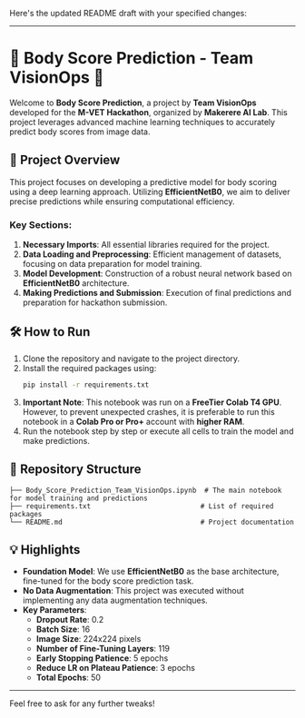 Here's the updated README draft with your specified changes:

---

# 🌟 **Body Score Prediction - Team VisionOps** 🌟

Welcome to **Body Score Prediction**, a project by **Team VisionOps** developed for the **M-VET Hackathon**, organized by **Makerere AI Lab**. This project leverages advanced machine learning techniques to accurately predict body scores from image data.

## 🚀 **Project Overview**
This project focuses on developing a predictive model for body scoring using a deep learning approach. Utilizing **EfficientNetB0**, we aim to deliver precise predictions while ensuring computational efficiency.

### **Key Sections**:
1. **Necessary Imports**: All essential libraries required for the project.
2. **Data Loading and Preprocessing**: Efficient management of datasets, focusing on data preparation for model training.
3. **Model Development**: Construction of a robust neural network based on **EfficientNetB0** architecture.
4. **Making Predictions and Submission**: Execution of final predictions and preparation for hackathon submission.

## 🛠️ **How to Run**
1. Clone the repository and navigate to the project directory.
2. Install the required packages using:
    ```bash
    pip install -r requirements.txt
    ```
3. **Important Note**: This notebook was run on a **FreeTier Colab T4 GPU**. However, to prevent unexpected crashes, it is preferable to run this notebook in a **Colab Pro or Pro+** account with **higher RAM**.
4. Run the notebook step by step or execute all cells to train the model and make predictions.

## 📁 **Repository Structure**
```
├── Body_Score_Prediction_Team_VisionOps.ipynb  # The main notebook for model training and predictions
├── requirements.txt                           # List of required packages
└── README.md                                  # Project documentation
```

## 💡 **Highlights**
- **Foundation Model**: We use **EfficientNetB0** as the base architecture, fine-tuned for the body score prediction task.
- **No Data Augmentation**: This project was executed without implementing any data augmentation techniques.
- **Key Parameters**:
  - **Dropout Rate**: 0.2
  - **Batch Size**: 16
  - **Image Size**: 224x224 pixels
  - **Number of Fine-Tuning Layers**: 119
  - **Early Stopping Patience**: 5 epochs
  - **Reduce LR on Plateau Patience**: 3 epochs
  - **Total Epochs**: 50


---

Feel free to ask for any further tweaks!